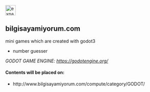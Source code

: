 <a href="https://github.com/spielersun/bs-code-samples/blob/master/bs-expand.png" target="_blank"><img src="http://www.bilgisayamiyorum.com/assets/favicon.ico" title="expand" style="width:32px;height:32px;"/></a>

## bilgisayamiyorum.com 

mini games which are created with godot3

<ul>
<li>number guesser</li>
</ul>

*GODOT GAME ENGINE: https://godotengine.org/*

#### Contents will be placed on: 

<ul>
<li>http://www.bilgisayamiyorum.com/compute/category/GODOT/</li>
</ul>
